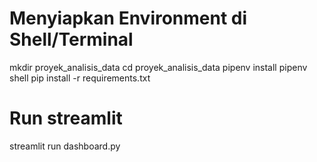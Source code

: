 # Menyiapkan Environment di Shell/Terminal
mkdir proyek_analisis_data
cd proyek_analisis_data
pipenv install
pipenv shell
pip install -r requirements.txt
# Run streamlit 
streamlit run dashboard.py
